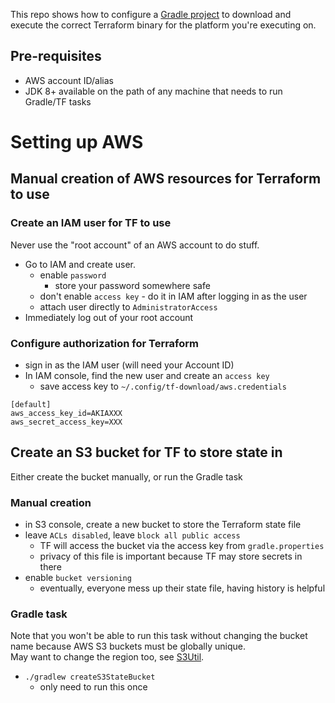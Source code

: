This repo shows how to configure a [Gradle project](build.gradle) to download 
and execute the correct Terraform binary for the platform you're executing on.


## Pre-requisites
 
* AWS account ID/alias
* JDK 8+ available on the path of any machine that needs to run Gradle/TF tasks

# Setting up AWS

## Manual creation of AWS resources for Terraform to use

### Create an IAM user for TF to use

Never use the "root account" of an AWS account to do stuff.

* Go to IAM and create user.
    * enable `password`
        * store your password somewhere safe
    * don't enable `access key` - do it in IAM after logging in as the user
    * attach user directly to `AdministratorAccess`
* Immediately log out of your root account


### Configure authorization for Terraform

* sign in as the IAM user (will need your Account ID)
* In IAM console, find the new user and create an `access key`
    * save access key to `~/.config/tf-download/aws.credentials`  
```
[default]
aws_access_key_id=AKIAXXX
aws_secret_access_key=XXX
```


## Create an S3 bucket for TF to store state in

Either create the bucket manually, or run the Gradle task

### Manual creation 

* in S3 console, create a new bucket to store the Terraform state file
* leave `ACLs disabled`, leave `block all public access`
    * TF will access the bucket via the access key from `gradle.properties`
    * privacy of this file is important because TF may store secrets in there
* enable `bucket versioning`
    * eventually, everyone mess up their state file, having history is helpful

### Gradle task

Note that you won't be able to run this task without changing the bucket name
because AWS S3 buckets must be globally unique.  
May want to change the region too, see 
[S3Util](buildSrc/src/main/groovy/tfdownload/S3Util.groovy).

* `./gradlew createS3StateBucket`
    * only need to run this once 


